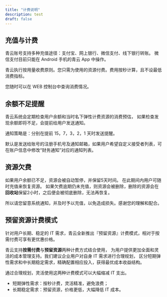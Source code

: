 ```yaml
---
title: "计费说明"
description: test
draft: false
---
```




## 充值与计费

青云账号支持多种充值途径：支付宝、网上银行、微信支付、线下银行转账。 微信支付目前只能在 Android 手机的青云 App 中操作。

青云执行按用量收费原则。您只需为使用的资源付费。费用按秒计算，且不设最低消费指标。

您随时可以在 WEB 控制台中查询消费情况。

## 余额不足提醒

青云系统会定期检查用户余额和当时名下弹性计费资源的消费预估， 如果检查发现余额即将不足，会提前给用户发送通知。

通知策略是：分别在提前 15，7，3，2，1 天时发送提醒。 

默认是发送给账号的注册手机号及通知邮箱，如果用户希望自定义接受者列表，可在账户信息中修改“财务通知”对应的通知列表。

## 资源欠费

如果用户余额已不足，资源会被自动暂停，并保留5天时间。 在此期间内用户可随时充值来恢复资源。 如果欠费逾期仍未充值，则资源会被删除，删除的资源会在**回收站**保留2小时，之后便会被彻底删除，无法再恢复。

所以请您留意系统通知，并及时予以充值，以免造成损失。感谢您的理解和配合。

## 预留资源计费模式

针对用户长期、稳定的 IT 需求，青云全新推出『预留资源』计费模式，相对于按需付费可享有更优惠价格。

青云支持**按需付费**与**预留资源**两种计费方式结合使用， 为用户提供更加全面和灵活的成本管理支持。我们建议企业用户对自身 IT 需求进行合理规划， 区分短期弹性需求和中长期稳定需求，精确配置相应投入，获得最优成本收益结构。

通过合理规划，灵活使用这两种计费模式可以大幅缩减 IT 支出。

*   短期弹性需求：按秒计费，灵活精准，避免浪费；
*   长期稳定需求：预留资源，价格更低，大幅降低 IT 成本。


